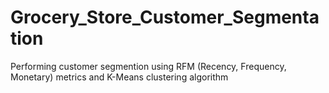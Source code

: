 # Grocery_Store_Customer_Segmentation
Performing customer segmention using RFM (Recency, Frequency, Monetary) metrics and K-Means clustering algorithm
